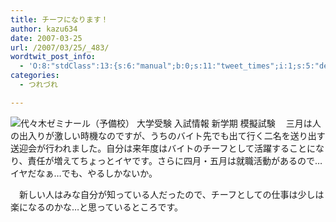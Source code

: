 ```yaml
---
title: チーフになります！
author: kazu634
date: 2007-03-25
url: /2007/03/25/_483/
wordtwit_post_info:
  - 'O:8:"stdClass":13:{s:6:"manual";b:0;s:11:"tweet_times";i:1;s:5:"delay";i:0;s:7:"enabled";i:1;s:10:"separation";s:2:"60";s:7:"version";s:3:"3.7";s:14:"tweet_template";b:0;s:6:"status";i:2;s:6:"result";a:0:{}s:13:"tweet_counter";i:2;s:13:"tweet_log_ids";a:1:{i:0;i:2837;}s:9:"hash_tags";a:0:{}s:8:"accounts";a:1:{i:0;s:7:"kazu634";}}'
categories:
  - つれづれ

---
```

<div class="section">
<p>
<a href="http://www.yozemi.ac.jp/" onclick="__gaTracker('send', 'event', 'outbound-article', 'http://www.yozemi.ac.jp/', '');" target="_blank"><img align="left" alt="代々木ゼミナール（予備校） 大学受験 入試情報 新学期 模擬試験" src="http://img.simpleapi.net/small/http://www.yozemi.ac.jp/" border="0" /></a>
</p>
  
<p>
    　三月は人の出入りが激しい時機なのですが、うちのバイト先でも出て行く二名を送り出す送迎会が行われました。自分は来年度はバイトのチーフとして活躍することになり、責任が増えてちょっとイヤです。さらに四月・五月は就職活動があるので…イヤだなぁ…でも、やるしかないか。
</p>
  
<p>
    　新しい人はみな自分が知っている人だったので、チーフとしての仕事は少しは楽になるのかな…と思っているところです。
</p>
</div>
